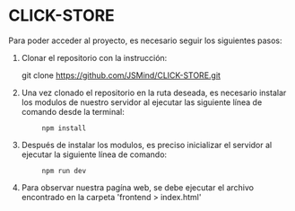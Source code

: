 # CLICK-STORE
Para poder acceder al proyecto, es necesario seguir los siguientes pasos:
1. Clonar el repositorio con la instrucción:

      git clone https://github.com/JSMind/CLICK-STORE.git

2. Una vez clonado el repositorio en la ruta deseada, es necesario instalar los modulos de nuestro servidor al ejecutar las siguiente línea de comando desde la terminal:
            
            npm install

3. Después de instalar los modulos, es preciso inicializar el servidor al ejecutar la siguiente línea de comando:
            
            npm run dev
      
4. Para observar nuestra pagína web, se debe ejecutar el archivo encontrado en la carpeta 'frontend > index.html'
